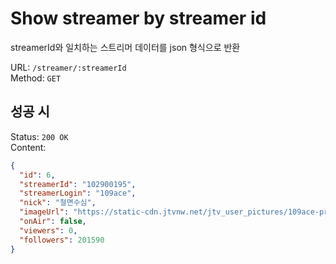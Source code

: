 # Show streamer by streamer id

streamerId와 일치하는 스트리머 데이터를 json 형식으로 반환

URL: `/streamer/:streamerId`  
Method: `GET`

## 성공 시

Status: `200 OK`  
Content:
```json
{
  "id": 6,
  "streamerId": "102900195",
  "streamerLogin": "109ace",
  "nick": "철면수심",
  "imageUrl": "https://static-cdn.jtvnw.net/jtv_user_pictures/109ace-profile_image-579a869e5635763f-70x70.png",
  "onAir": false,
  "viewers": 0,
  "followers": 201590
}
```
